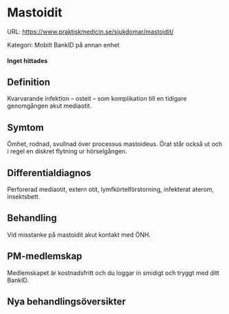# Mastoidit

URL: https://www.praktiskmedicin.se/sjukdomar/mastoidit/



Kategori: Mobilt BankID på annan enhet

#### Inget hittades

## Definition

Kvarvarande infektion – osteit – som komplikation till en tidigare genomgången akut mediaotit.

## Symtom

Ömhet, rodnad, svullnad över processus mastoideus. Örat står också ut och i regel en diskret flytning ur hörselgången.

## Differentialdiagnos

Perforerad mediaotit, extern otit, lymfkörtelförstorning, infekterat aterom, insektsbett.

## Behandling

Vid misstanke på mastoidit akut kontakt med ÖNH.

## PM-medlemskap

Medlemskapet är kostnadsfritt och du loggar in smidigt och tryggt med ditt BankID.

## Nya behandlingsöversikter

